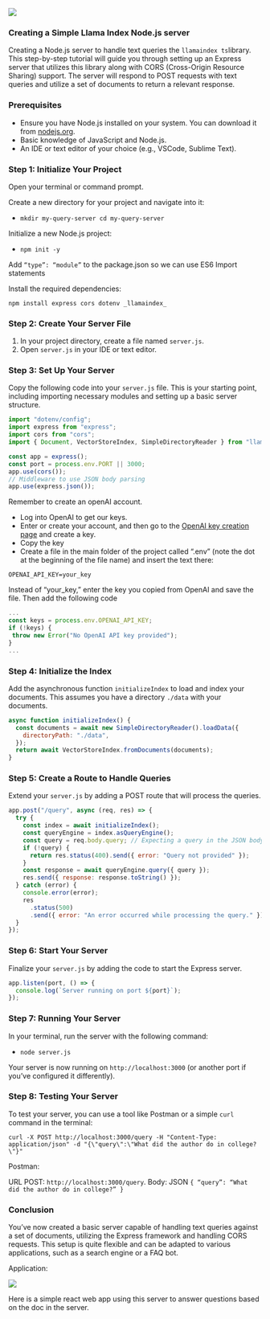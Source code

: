 ![](https://cdn-images-1.medium.com/max/1600/1*jMgxgS6AVUP2XgIgbpSLqw.png)

### Creating a Simple Llama Index Node.js server

Creating a Node.js server to handle text queries the `llamaindex ts`library. This step-by-step tutorial will guide you through setting up an Express server that utilizes this library along with CORS (Cross-Origin Resource Sharing) support. The server will respond to POST requests with text queries and utilize a set of documents to return a relevant response.

### Prerequisites

- Ensure you have Node.js installed on your system. You can download it from [nodejs.org](https://nodejs.org/).
- Basic knowledge of JavaScript and Node.js.
- An IDE or text editor of your choice (e.g., VSCode, Sublime Text).

### Step 1: Initialize Your Project

Open your terminal or command prompt.

Create a new directory for your project and navigate into it:

- `mkdir my-query-server cd my-query-server`

Initialize a new Node.js project:

- `npm init -y`

Add `“type”: “module”` to the package.json so we can use ES6 Import statements

Install the required dependencies:

`npm install express cors dotenv _llamaindex_`

### Step 2: Create Your Server File

1.  In your project directory, create a file named `server.js`.
2.  Open `server.js` in your IDE or text editor.

### Step 3: Set Up Your Server

Copy the following code into your `server.js` file. This is your starting point, including importing necessary modules and setting up a basic server structure.

```js
import "dotenv/config";
import express from "express";
import cors from "cors";
import { Document, VectorStoreIndex, SimpleDirectoryReader } from "llamaindex";

const app = express();
const port = process.env.PORT || 3000;
app.use(cors());
// Middleware to use JSON body parsing
app.use(express.json());
```

Remember to create an openAI account.

- Log into OpenAI to get our keys.
- Enter or create your account, and then go to the [OpenAI key creation page](https://platform.openai.com/account/api-keys) and create a key.
- Copy the key
- Create a file in the main folder of the project called “.env” (note the dot at the beginning of the file name) and insert the text there:

`OPENAI_API_KEY=your_key`

Instead of “your_key,” enter the key you copied from OpenAI and save the file. Then add the following code

```js
...
const keys = process.env.OPENAI_API_KEY;
if (!keys) {
 throw new Error("No OpenAI API key provided");
}
...
```

### Step 4: Initialize the Index

Add the asynchronous function `initializeIndex` to load and index your documents. This assumes you have a directory `./data` with your documents.

```js
async function initializeIndex() {
  const documents = await new SimpleDirectoryReader().loadData({
    directoryPath: "./data",
  });
  return await VectorStoreIndex.fromDocuments(documents);
}
```

### Step 5: Create a Route to Handle Queries

Extend your `server.js` by adding a POST route that will process the queries.

```js
app.post("/query", async (req, res) => {
  try {
    const index = await initializeIndex();
    const queryEngine = index.asQueryEngine();
    const query = req.body.query; // Expecting a query in the JSON body
    if (!query) {
      return res.status(400).send({ error: "Query not provided" });
    }
    const response = await queryEngine.query({ query });
    res.send({ response: response.toString() });
  } catch (error) {
    console.error(error);
    res
      .status(500)
      .send({ error: "An error occurred while processing the query." });
  }
});
```

### Step 6: Start Your Server

Finalize your `server.js` by adding the code to start the Express server.

```js
app.listen(port, () => {
  console.log(`Server running on port ${port}`);
});
```

### Step 7: Running Your Server

In your terminal, run the server with the following command:

- `node server.js`

Your server is now running on `http://localhost:3000` (or another port if you’ve configured it differently).

### Step 8: Testing Your Server

To test your server, you can use a tool like Postman or a simple `curl` command in the terminal:

`curl -X POST http://localhost:3000/query -H "Content-Type: application/json" -d "{\"query\":\"What did the author do in college?\"}"`

Postman:

URL POST: `http://localhost:3000/query`. Body: JSON `{ “query”: “What did the author do in college?” }`

### Conclusion

You’ve now created a basic server capable of handling text queries against a set of documents, utilizing the Express framework and handling CORS requests. This setup is quite flexible and can be adapted to various applications, such as a search engine or a FAQ bot.

Application:

![](https://cdn-images-1.medium.com/max/1600/1*nT_9s_j0MZOWYxrf5D6TqQ.png)

Here is a simple react web app using this server to answer questions based on the doc in the server.

